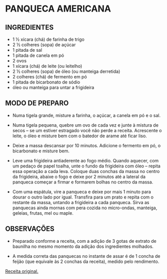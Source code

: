 # PANQUECA AMERICANA

## INGREDIENTES

- 1 ½ xícara (chá) de farinha de trigo
- 2 ½ colheres (sopa) de açúcar
- 1 pitada de sal
- 1 pitada de canela em pó
- 2 ovos
- 1 xícara (chá) de leite (ou leitelho)
- 2 ½ colheres (sopa) de óleo (ou manteiga derretida)
- 2 colheres (chá) de fermento em pó
- 1 pitada de bicarbonato de sódio
- óleo ou manteiga para untar a frigideira

## MODO DE PREPARO

- Numa tigela grande, misture a farinha, o açúcar, a canela em pó e o sal.

- Numa tigela pequena, quebre um ovo de cada vez e junte à mistura de secos –
se um estiver estragado você não perde a receita. Acrescente o leite, o óleo e
misture bem com o batedor de arame até ficar liso.

- Deixe a massa descansar por 10 minutos. Adicione o fermento em pó, o
bicarbonato e misture bem.

- Leve uma frigideira antiaderente ao fogo médio. Quando aquecer, com um pedaço
de papel toalha, unte o fundo da frigideira com óleo – repita essa operação a
cada leva. Coloque duas conchas da massa no centro da frigideira, abaixe o fogo
e deixe por 2 minutos até a lateral da panqueca começar a firmar e formarem
bolhas no centro da massa.

- Com uma espátula, vire a panqueca e deixe por mais 1 minuto para dourar o
outro lado por igual. Transfira para um prato e repita com o restante da massa,
untando a frigideira a cada panqueca. Sirva as panquecas ainda mornas com pera
cozida no micro-ondas, manteiga, geleias, frutas, mel ou maple.

## OBSERVAÇÕES

- Preparado conforme a receita, com a adição de 3 gotas de extrato de baunilha
no mesmo momento da adição dos ingredientes molhados.

- A medida correta das panquecas no instante de assar é de 1 concha de feijão
(que equivale às 2 conchas da receita), medido pelo rendimento.

[Receita original.](https://www.panelinha.com.br/receita/panquecas-americanas-pancakes)
